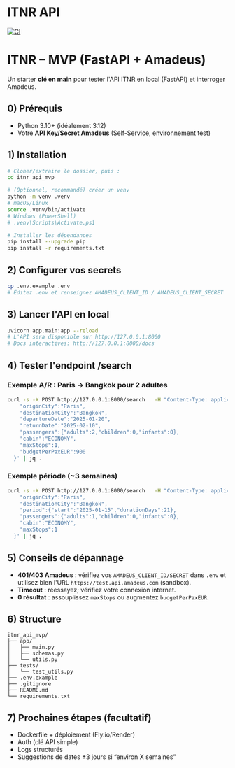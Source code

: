 # ITNR API

[![CI](https://github.com/majdihed/itnr-fastapi-mvp/actions/workflows/ci.yml/badge.svg)](https://github.com/majdihed/itnr-fastapi-mvp/actions/workflows/ci.yml)

# ITNR – MVP (FastAPI + Amadeus)

Un starter **clé en main** pour tester l'API ITNR en local (FastAPI) et interroger Amadeus.

## 0) Prérequis
- Python 3.10+ (idéalement 3.12)
- Votre **API Key/Secret Amadeus** (Self-Service, environnement test)

## 1) Installation
```bash
# Cloner/extraire le dossier, puis :
cd itnr_api_mvp

# (Optionnel, recommandé) créer un venv
python -m venv .venv
# macOS/Linux
source .venv/bin/activate
# Windows (PowerShell)
# .venv\Scripts\Activate.ps1

# Installer les dépendances
pip install --upgrade pip
pip install -r requirements.txt
```

## 2) Configurer vos secrets
```bash
cp .env.example .env
# Éditez .env et renseignez AMADEUS_CLIENT_ID / AMADEUS_CLIENT_SECRET
```

## 3) Lancer l'API en local
```bash
uvicorn app.main:app --reload
# L'API sera disponible sur http://127.0.0.1:8000
# Docs interactives: http://127.0.0.1:8000/docs
```

## 4) Tester l'endpoint /search
### Exemple A/R : Paris → Bangkok pour 2 adultes
```bash
curl -s -X POST http://127.0.0.1:8000/search   -H "Content-Type: application/json"   -d '{
    "originCity":"Paris",
    "destinationCity":"Bangkok",
    "departureDate":"2025-01-20",
    "returnDate":"2025-02-10",
    "passengers":{"adults":2,"children":0,"infants":0},
    "cabin":"ECONOMY",
    "maxStops":1,
    "budgetPerPaxEUR":900
  }' | jq .
```

### Exemple période (~3 semaines)
```bash
curl -s -X POST http://127.0.0.1:8000/search   -H "Content-Type: application/json"   -d '{
    "originCity":"Paris",
    "destinationCity":"Bangkok",
    "period":{"start":"2025-01-15","durationDays":21},
    "passengers":{"adults":1,"children":0,"infants":0},
    "cabin":"ECONOMY",
    "maxStops":1
  }' | jq .
```

## 5) Conseils de dépannage
- **401/403 Amadeus** : vérifiez vos `AMADEUS_CLIENT_ID/SECRET` dans `.env` et utilisez bien l'URL `https://test.api.amadeus.com` (sandbox).
- **Timeout** : réessayez; vérifiez votre connexion internet.
- **0 résultat** : assouplissez `maxStops` ou augmentez `budgetPerPaxEUR`.

## 6) Structure
```
itnr_api_mvp/
├── app/
│   ├── main.py
│   ├── schemas.py
│   └── utils.py
├── tests/
│   └── test_utils.py
├── .env.example
├── .gitignore
├── README.md
└── requirements.txt
```

## 7) Prochaines étapes (facultatif)
- Dockerfile + déploiement (Fly.io/Render)
- Auth (clé API simple)
- Logs structurés
- Suggestions de dates ±3 jours si “environ X semaines”

